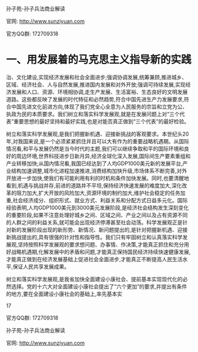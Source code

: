 孙子苑-孙子兵法商业解读

官网: http://www.sunziyuan.com

官方QQ群: 172709318

# 一、用发展着的马克思主义指导新的实践

治、文化建设,实现经济发展和社会全面进步;强调协调发展,统筹兼顾,推进城乡、区域、经济社会、人与自然发展,推进国内发展和对外开放;强调可持续发展,实现经济发展和人口、资源、环境相协调,走生产发展、生活富裕、生态良好的文明发展道路。这些都反映了发展的时代特征和必然趋势,符合中国先进生产力发展要求,符合中国先进文化前进方向,体现了我们党全心全意为人民服务的宗旨和立党为公、执政为民的本质要求。我们树立和落实科学发展观,就是在发展问题上对“三个代表”重要思想的最好坚持和最好实践,也是对能否真正做到“三个代表”的最好检验。

树立和落实科学发展观,是我们把握新机遇、迎接新挑战的客观要求。本世纪头20年,对我国来说,是一个必须紧紧抓住并且可以大有作为的重要战略机遇期。从国际情况看,和平与发展仍然是当今时代的主题,我们可以继续争取和平的国际环境和良好的周边环境,世界科技进步日新月异,经济全球化深入发展,国际间生产要素重组和产业转移加快;从国内情况看,我国已经达到了人均GDP1000美元新的发展平台,产业结构加速调整,城市化进程加速推进,消费结构加快升级,市场体系不断完善,对外开放进一步加快,使我们有可能利用有利的时机和条件加快发展。同时,也要清醒地看到,机遇与挑战并存,前进的道路并不平坦,保持经济快速发展的难度加大,深化改革的阻力加大,扩大开放的风险加大,资源环境的制约加大,维护社会稳定的任务加重,社会经济成分、组织形式、就业方式、利益关系和分配方式日益多元化。国际经验表明,人均GDP1000美元到3000美元发展阶段,是经济社会结构发生深刻变化的重要阶段,如果不注意处理好城乡之间、区域之间、产业之间以及占有资源不同的人群之间的利益关系,就可能会出现经济停滞甚至社会动荡。科学发展观正是针对新的发展阶段出现的新形势、新情况、新问题提出的,是针对把握新机遇、迎接新挑战提出的,具有很强的针对性和指导性。我们只有牢固树立和认真落实科学发展观,坚持按照科学发展观的要求想问题、办事情、作决策,才能真正抓住和充分用好战略机遇期,化解发展中的矛盾和问题,才能真正保持国民经济持续快速健康发展,才能真正做到在经济发展基础上促进社会全面进步,才能真正不断提高人民生活水平,保证人民共享发展成果。

树立和落实科学发展观,是我省加快全面建设小康社会、提前基本实现现代化的必然选择。党的十六大对全面建设小康社会提出了“六个更加”的要求,并提出有条件的地方,要在全面建设小康社会的基础上,率先基本实

17

官方QQ群: 172709318

孙子苑-孙子兵法商业解读

官网: http://www.sunziyuan.com